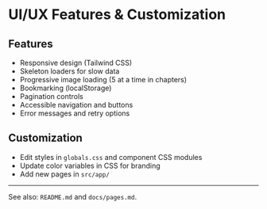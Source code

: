 # UI/UX Features & Customization

## Features
- Responsive design (Tailwind CSS)
- Skeleton loaders for slow data
- Progressive image loading (5 at a time in chapters)
- Bookmarking (localStorage)
- Pagination controls
- Accessible navigation and buttons
- Error messages and retry options

## Customization
- Edit styles in `globals.css` and component CSS modules
- Update color variables in CSS for branding
- Add new pages in `src/app/`

---
See also: `README.md` and `docs/pages.md`.
